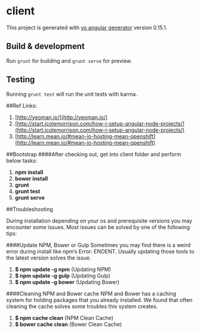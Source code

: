 # client

This project is generated with [yo angular generator](https://github.com/yeoman/generator-angular)
version 0.15.1.

## Build & development

Run `grunt` for building and `grunt serve` for preview.

## Testing

Running `grunt test` will run the unit tests with karma.

##Ref Links:
1. [http://yeoman.io/](http://yeoman.io/)
2. [http://start.jcolemorrison.com/how-i-setup-angular-node-projects/](http://start.jcolemorrison.com/how-i-setup-angular-node-projects/)
3. [http://learn.mean.io/#mean-io-hosting-mean-openshift](http://learn.mean.io/#mean-io-hosting-mean-openshift)

##Bootstrap
####After checking out, get into client folder and perform below tasks:
1. **npm install**
2. **bower install**
3. **grunt**
4. **grunt test**
5. **grunt serve**

##Troubleshooting

During installation depending on your os and prerequisite versions you may encounter some issues. Most issues can be solved by one of the following tips:

####Update NPM, Bower or Gulp
Sometimes you may find there is a weird error during install like npm’s Error: ENOENT. Usually updating those tools to the latest version solves the issue.

1. **$ npm update -g npm**        (Updating NPM)
2. **$ npm update -g gulp**       (Updating Gulp)
3. **$ npm update -g bower**      (Updating Bower)

####Cleaning NPM and Bower cache
NPM and Bower has a caching system for holding packages that you already installed. We found that often cleaning the cache solves some troubles this system creates.

1. **$ npm cache clean**    (NPM Clean Cache)
2. **$ bower cache clean**  (Bower Clean Cache)
